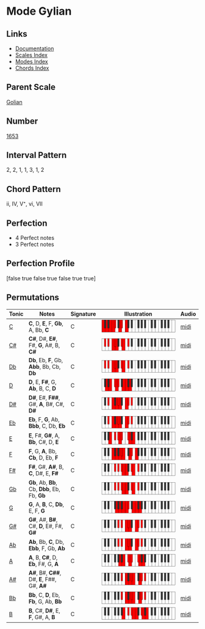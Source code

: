 # Mode Gylian

## Links

- [Documentation](README.md)
- [Scales Index](Scales.md)
- [Modes Index](Modes.md)
- [Chords Index](Chords.md)

## Parent Scale

[Golian](ScaleGolian.md)

## Number

[1653](https://ianring.com/musictheory/scales/1653)

## Interval Pattern

2, 2, 1, 1, 3, 1, 2

## Chord Pattern

ii, IV, V⁺, vi, VII

## Perfection

- 4 Perfect notes
- 3 Perfect notes

## Perfection Profile

[false true false true false true true]

## Permutations

| Tonic | Notes | Signature | Illustration | Audio |
|-------|-------|-----------|--------------|-------|
| [C](ModeCNaturalGylian.md) | **C**, D, **E**, F, **Gb**, A, Bb, **C** | C | ![CNaturalGylian](ModeCNaturalGylian.png) | [midi](https://github.com/edipermadi/music/blob/main/docs/ModeCNaturalGylian.mid?raw=true) |
| [C#](ModeCSharpGylian.md) | **C#**, D#, **E#**, F#, **G**, A#, B, **C#** | C | ![CSharpGylian](ModeCSharpGylian.png) | [midi](https://github.com/edipermadi/music/blob/main/docs/ModeCSharpGylian.mid?raw=true) |
| [Db](ModeDFlatGylian.md) | **Db**, Eb, **F**, Gb, **Abb**, Bb, Cb, **Db** | C | ![DFlatGylian](ModeDFlatGylian.png) | [midi](https://github.com/edipermadi/music/blob/main/docs/ModeDFlatGylian.mid?raw=true) |
| [D](ModeDNaturalGylian.md) | **D**, E, **F#**, G, **Ab**, B, C, **D** | C | ![DNaturalGylian](ModeDNaturalGylian.png) | [midi](https://github.com/edipermadi/music/blob/main/docs/ModeDNaturalGylian.mid?raw=true) |
| [D#](ModeDSharpGylian.md) | **D#**, E#, **F##**, G#, **A**, B#, C#, **D#** | C | ![DSharpGylian](ModeDSharpGylian.png) | [midi](https://github.com/edipermadi/music/blob/main/docs/ModeDSharpGylian.mid?raw=true) |
| [Eb](ModeEFlatGylian.md) | **Eb**, F, **G**, Ab, **Bbb**, C, Db, **Eb** | C | ![EFlatGylian](ModeEFlatGylian.png) | [midi](https://github.com/edipermadi/music/blob/main/docs/ModeEFlatGylian.mid?raw=true) |
| [E](ModeENaturalGylian.md) | **E**, F#, **G#**, A, **Bb**, C#, D, **E** | C | ![ENaturalGylian](ModeENaturalGylian.png) | [midi](https://github.com/edipermadi/music/blob/main/docs/ModeENaturalGylian.mid?raw=true) |
| [F](ModeFNaturalGylian.md) | **F**, G, **A**, Bb, **Cb**, D, Eb, **F** | C | ![FNaturalGylian](ModeFNaturalGylian.png) | [midi](https://github.com/edipermadi/music/blob/main/docs/ModeFNaturalGylian.mid?raw=true) |
| [F#](ModeFSharpGylian.md) | **F#**, G#, **A#**, B, **C**, D#, E, **F#** | C | ![FSharpGylian](ModeFSharpGylian.png) | [midi](https://github.com/edipermadi/music/blob/main/docs/ModeFSharpGylian.mid?raw=true) |
| [Gb](ModeGFlatGylian.md) | **Gb**, Ab, **Bb**, Cb, **Dbb**, Eb, Fb, **Gb** | C | ![GFlatGylian](ModeGFlatGylian.png) | [midi](https://github.com/edipermadi/music/blob/main/docs/ModeGFlatGylian.mid?raw=true) |
| [G](ModeGNaturalGylian.md) | **G**, A, **B**, C, **Db**, E, F, **G** | C | ![GNaturalGylian](ModeGNaturalGylian.png) | [midi](https://github.com/edipermadi/music/blob/main/docs/ModeGNaturalGylian.mid?raw=true) |
| [G#](ModeGSharpGylian.md) | **G#**, A#, **B#**, C#, **D**, E#, F#, **G#** | C | ![GSharpGylian](ModeGSharpGylian.png) | [midi](https://github.com/edipermadi/music/blob/main/docs/ModeGSharpGylian.mid?raw=true) |
| [Ab](ModeAFlatGylian.md) | **Ab**, Bb, **C**, Db, **Ebb**, F, Gb, **Ab** | C | ![AFlatGylian](ModeAFlatGylian.png) | [midi](https://github.com/edipermadi/music/blob/main/docs/ModeAFlatGylian.mid?raw=true) |
| [A](ModeANaturalGylian.md) | **A**, B, **C#**, D, **Eb**, F#, G, **A** | C | ![ANaturalGylian](ModeANaturalGylian.png) | [midi](https://github.com/edipermadi/music/blob/main/docs/ModeANaturalGylian.mid?raw=true) |
| [A#](ModeASharpGylian.md) | **A#**, B#, **C##**, D#, **E**, F##, G#, **A#** | C | ![ASharpGylian](ModeASharpGylian.png) | [midi](https://github.com/edipermadi/music/blob/main/docs/ModeASharpGylian.mid?raw=true) |
| [Bb](ModeBFlatGylian.md) | **Bb**, C, **D**, Eb, **Fb**, G, Ab, **Bb** | C | ![BFlatGylian](ModeBFlatGylian.png) | [midi](https://github.com/edipermadi/music/blob/main/docs/ModeBFlatGylian.mid?raw=true) |
| [B](ModeBNaturalGylian.md) | **B**, C#, **D#**, E, **F**, G#, A, **B** | C | ![BNaturalGylian](ModeBNaturalGylian.png) | [midi](https://github.com/edipermadi/music/blob/main/docs/ModeBNaturalGylian.mid?raw=true) |
